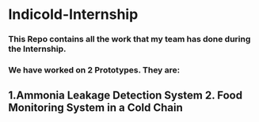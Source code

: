 # Indicold-Internship

### This Repo contains all the work that my team has done during the Internship.

### We have worked on 2 Prototypes. They are:

## 1.Ammonia Leakage Detection System  2. Food Monitoring System in a Cold Chain
